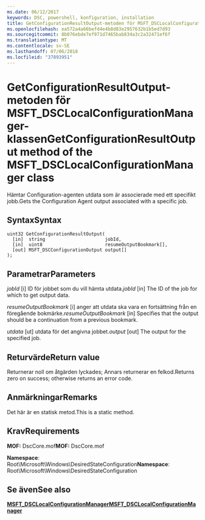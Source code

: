 ```yaml
---
ms.date: 06/12/2017
keywords: DSC, powershell, konfiguration, installation
title: GetConfigurationResultOutput-metoden för MSFT_DSCLocalConfigurationManager-klassen
ms.openlocfilehash: ea572a4a66befd4e4b8d83e2957632b1b5ed7d93
ms.sourcegitcommit: 8b076ebde7ef971d7465bab834a3c2a32471ef6f
ms.translationtype: MT
ms.contentlocale: sv-SE
ms.lasthandoff: 07/06/2018
ms.locfileid: "37893951"
---
```

# <a name="getconfigurationresultoutput-method-of-the-msftdsclocalconfigurationmanager-class"></a><span data-ttu-id="d9903-103">GetConfigurationResultOutput-metoden för MSFT_DSCLocalConfigurationManager-klassen</span><span class="sxs-lookup"><span data-stu-id="d9903-103">GetConfigurationResultOutput method of the MSFT_DSCLocalConfigurationManager class</span></span>

<span data-ttu-id="d9903-104">Hämtar Configuration-agenten utdata som är associerade med ett specifikt jobb.</span><span class="sxs-lookup"><span data-stu-id="d9903-104">Gets the Configuration Agent output associated with a specific job.</span></span>

## <a name="syntax"></a><span data-ttu-id="d9903-105">Syntax</span><span class="sxs-lookup"><span data-stu-id="d9903-105">Syntax</span></span>

```mof
uint32 GetConfigurationResultOutput(
  [in]  string                      jobId,
  [in]  uint8                       resumeOutputBookmark[],
  [out] MSFT_DSCConfigurationOutput output[]
);
```

## <a name="parameters"></a><span data-ttu-id="d9903-106">Parametrar</span><span class="sxs-lookup"><span data-stu-id="d9903-106">Parameters</span></span>

<span data-ttu-id="d9903-107">*jobId* \[i\] ID för jobbet som du vill hämta utdata.</span><span class="sxs-lookup"><span data-stu-id="d9903-107">*jobId* \[in\] The ID of the job for which to get output data.</span></span>

<span data-ttu-id="d9903-108">*resumeOutputBookmark* \[i\] anger att utdata ska vara en fortsättning från en föregående bokmärke.</span><span class="sxs-lookup"><span data-stu-id="d9903-108">*resumeOutputBookmark* \[in\] Specifies that the output should be a continuation from a previous bookmark.</span></span>

<span data-ttu-id="d9903-109">*utdata* \[ut\] utdata för det angivna jobbet.</span><span class="sxs-lookup"><span data-stu-id="d9903-109">*output* \[out\] The output for the specified job.</span></span>

## <a name="return-value"></a><span data-ttu-id="d9903-110">Returvärde</span><span class="sxs-lookup"><span data-stu-id="d9903-110">Return value</span></span>

<span data-ttu-id="d9903-111">Returnerar noll om åtgärden lyckades; Annars returnerar en felkod.</span><span class="sxs-lookup"><span data-stu-id="d9903-111">Returns zero on success; otherwise returns an error code.</span></span>

## <a name="remarks"></a><span data-ttu-id="d9903-112">Anmärkningar</span><span class="sxs-lookup"><span data-stu-id="d9903-112">Remarks</span></span>

<span data-ttu-id="d9903-113">Det här är en statisk metod.</span><span class="sxs-lookup"><span data-stu-id="d9903-113">This is a static method.</span></span>

## <a name="requirements"></a><span data-ttu-id="d9903-114">Krav</span><span class="sxs-lookup"><span data-stu-id="d9903-114">Requirements</span></span>

<span data-ttu-id="d9903-115">**MOF:** DscCore.mof</span><span class="sxs-lookup"><span data-stu-id="d9903-115">**MOF:** DscCore.mof</span></span>

<span data-ttu-id="d9903-116">**Namespace**: Root\Microsoft\Windows\DesiredStateConfiguration</span><span class="sxs-lookup"><span data-stu-id="d9903-116">**Namespace**: Root\Microsoft\Windows\DesiredStateConfiguration</span></span>

## <a name="see-also"></a><span data-ttu-id="d9903-117">Se även</span><span class="sxs-lookup"><span data-stu-id="d9903-117">See also</span></span>

[<span data-ttu-id="d9903-118">**MSFT_DSCLocalConfigurationManager**</span><span class="sxs-lookup"><span data-stu-id="d9903-118">**MSFT_DSCLocalConfigurationManager**</span></span>](msft-dsclocalconfigurationmanager.md)